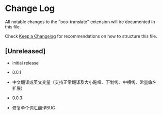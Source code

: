 # Change Log

All notable changes to the "bco-translate" extension will be documented in this file.

Check [Keep a Changelog](http://keepachangelog.com/) for recommendations on how to structure this file.

## [Unreleased]

- Initial release

- 0.0.1

- 中文翻译成英文变量（支持正常翻译及大小驼峰、下划线、中横线、常量命名扩展）

- 0.0.3

- 修复单个词汇翻译BUG
